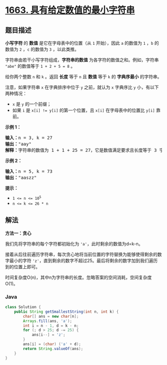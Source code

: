 # [1663. 具有给定数值的最小字符串](https://leetcode.cn/problems/smallest-string-with-a-given-numeric-value)

## 题目描述

<p><strong>小写字符 </strong>的 <strong>数值</strong> 是它在字母表中的位置（从 <code>1</code> 开始），因此 <code>a</code> 的数值为 <code>1</code> ，<code>b</code> 的数值为 <code>2</code> ，<code>c</code> 的数值为 <code>3</code> ，以此类推。</p>

<p>字符串由若干小写字符组成，<strong>字符串的数值</strong> 为各字符的数值之和。例如，字符串 <code>"abe"</code> 的数值等于 <code>1 + 2 + 5 = 8</code> 。</p>

<p>给你两个整数 <code>n</code> 和 <code>k</code> 。返回 <strong>长度</strong> 等于 <code>n</code> 且 <strong>数值</strong> 等于 <code>k</code> 的 <strong>字典序最小</strong> 的字符串。</p>

<p>注意，如果字符串 <code>x</code> 在字典排序中位于 <code>y</code> 之前，就认为 <code>x</code> 字典序比 <code>y</code> 小，有以下两种情况：</p>

<ul>
	<li><code>x</code> 是 <code>y</code> 的一个前缀；</li>
	<li>如果 <code>i</code> 是 <code>x[i] != y[i]</code> 的第一个位置，且 <code>x[i]</code> 在字母表中的位置比 <code>y[i]</code> 靠前。</li>
</ul>



<p><strong>示例 1：</strong></p>

<pre>
<strong>输入：</strong>n = 3, k = 27
<strong>输出：</strong>"aay"
<strong>解释：</strong>字符串的数值为 1 + 1 + 25 = 27，它是数值满足要求且长度等于 3 字典序最小的字符串。</pre>

<p><strong>示例 2：</strong></p>

<pre>
<strong>输入：</strong>n = 5, k = 73
<strong>输出：</strong>"aaszz"
</pre>



<p><strong>提示：</strong></p>

<ul>
	<li><code>1 <= n <= 10<sup>5</sup></code></li>
	<li><code>n <= k <= 26 * n</code></li>
</ul>

## 解法

**方法一：贪心**

我们先将字符串的每个字符都初始化为 `'a'`，此时剩余的数值为d=k-n。

接着从后往前遍历字符串，每次贪心地将当前位置的字符替换为能够使得剩余的数字最小的字符 `'z'`，直到剩余的数字不超过25。最后将剩余的数字加到我们遍历到的位置上即可。

时间复杂度O(n)，其中n为字符串的长度。忽略答案的空间消耗，空间复杂度O(1)。

### **Java**

```java
class Solution {
    public String getSmallestString(int n, int k) {
        char[] ans = new char[n];
        Arrays.fill(ans, 'a');
        int i = n - 1, d = k - n;
        for (; d > 25; d -= 25) {
            ans[i--] = 'z';
        }
        ans[i] = (char) ('a' + d);
        return String.valueOf(ans);
    }
}
```
